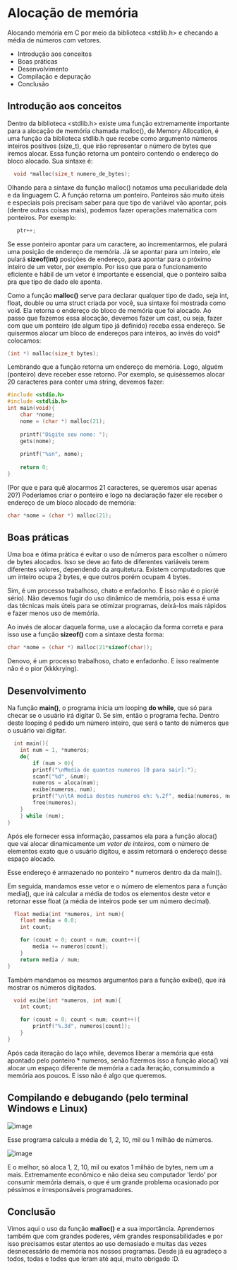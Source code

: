 # Alocação de memória
Alocando memória em C por meio da biblioteca <stdlib.h> e checando a média de números com vetores.
- Introdução aos conceitos
- Boas práticas
- Desenvolvimento
- Compilação e depuração
- Conclusão
## Introdução aos conceitos

Dentro da biblioteca <stdlib.h> existe uma função extremamente importante para a alocação de memória chamada malloc(), de Memory Allocation, é uma função da biblioteca stdlib.h que recebe como argumento números inteiros positivos (size_t), que irão representar o número de bytes que iremos alocar.
Essa função retorna um ponteiro contendo o endereço do bloco alocado.
Sua sintaxe é:

```c
  void *malloc(size_t numero_de_bytes); 
  ```
Olhando para a sintaxe da função malloc() notamos uma peculiaridade dela e da linguagem C. A função retorna um ponteiro.
Ponteiros são muito úteis e especiais pois precisam saber para que tipo de variável vão apontar, pois (dentre outras coisas mais), podemos fazer operações matemática com ponteiros.
Por exemplo: 
```c
   ptr++;
```
Se esse ponteiro apontar para um caractere, ao incrementarmos, ele pulará uma posição de endereço de memória.
Já se apontar para um inteiro, ele pulará **sizeof(int)** posições de endereço, para apontar para o próximo inteiro de um vetor, por exemplo.
Por isso que para o funcionamento eficiente e hábil de um vetor é importante e essencial, que o ponteiro saiba pra que tipo de dado ele aponta.

Como a função **malloc()** serve para declarar qualquer tipo de dado, seja int, float, double ou uma struct criada por você, sua sintaxe foi mostrada como void.
Ela retorna o endereço do bloco de memória que foi alocado. Ao passo que fazemos essa alocação, devemos fazer um cast, ou seja, fazer com que um ponteiro (de algum tipo já definido) receba essa endereço.
Se quisermos alocar um bloco de endereços para inteiros, ao invés do void* colocamos:
```c
(int *) malloc(size_t bytes);
```
Lembrando que a função retorna um endereço de memória.
Logo, alguém (ponteiro) deve receber esse retorno.
Por exemplo, se quiséssemos alocar 20 caracteres para conter uma string, devemos fazer:
```c
#include <stdio.h>
#include <stdlib.h>
int main(void){
    char *nome;
    nome = (char *) malloc(21);
 
    printf("Digite seu nome: ");
    gets(nome);
 
    printf("%sn", nome);
 
    return 0;
}
```
(Por que e para quê alocarmos 21 caracteres, se queremos usar apenas 20?)
Poderíamos criar o ponteiro e logo na declaração fazer ele receber o endereço de um bloco alocado de memória:
```C
char *nome = (char *) malloc(21);
```
## Boas práticas
Uma boa e ótima prática é evitar o uso de números para escolher o número de bytes alocados.
Isso se deve ao fato de diferentes variáveis terem diferentes valores, dependendo da arquitetura.
Existem computadores que um inteiro ocupa 2 bytes, e que outros porém ocupam 4 bytes.

Sim, é um processo trabalhoso, chato e enfadonho. E isso não é o pior(é sério).
Não devemos fugir do uso dinâmico de memória, pois essa é uma das técnicas mais úteis para se otimizar programas, deixá-los mais rápidos e fazer menos uso de memória.

Ao invés de alocar daquela forma, use a alocação da forma correta e para isso use a função **sizeof()** com a sintaxe desta forma:

```c
char *nome = (char *) malloc(21*sizeof(char));
```
Denovo, é um processo trabalhoso, chato e enfadonho. E isso realmente não é o pior (kkkkrying).

## Desenvolvimento

Na função **main()**, o programa inicia um looping **do while**, que só para checar se o usuário irá digitar 0. Se sim, então o programa fecha.
Dentro deste looping é pedido um número inteiro, que será o tanto de números que o usuário vai digitar.
```c
  int main(){
    int num = 1, *numeros;
    do{
        if (num > 0){
        printf("\nMedia de quantos numeros [0 para sair]:");
        scanf("%d", &num);
        numeros = aloca(num);
        exibe(numeros, num);
        printf("\n\tA media destes numeros eh: %.2f", media(numeros, num));
        free(numeros);
    }
    } while (num);
}
```
Após ele fornecer essa informação, passamos ela para a função aloca() que vai alocar dinamicamente um *vetor de inteiros*, com o número de elementos exato que o usuário digitou, e assim retornará o endereço desse espaço alocado.

Esse endereço é armazenado no ponteiro * numeros dentro da da main().

Em seguida, mandamos esse vetor e o número de elementos para a função media(), que irá calcular a média de todos os elementos deste vetor e retornar esse float (a média de inteiros pode ser um número decimal).
```c
  float media(int *numeros, int num){
    float media = 0.0;
    int count;

    for (count = 0; count < num; count++){
        media += numeros[count];
    }
    return media / num;
}
```
Também mandamos os mesmos argumentos para a função exibe(), que irá mostrar os números digitados.
```c
  void exibe(int *numeros, int num){
    int count;

    for (count = 0; count < num; count++){
        printf("%.3d", numeros[count]);
    }
}
```
Após cada iteração do laço while, devemos liberar a memória que está apontado pelo ponteiro * numeros, senão fizermos isso a função aloca() vai alocar um espaço diferente de memória a cada iteração, consumindo a memória aos poucos. E isso não é algo que queremos.

## Compilando e debugando (pelo terminal Windows e Linux)
![image](https://user-images.githubusercontent.com/90641576/151465076-da6de657-ff28-4561-9d52-4bff9c249af2.png)

Esse programa calcula a média de 1, 2, 10, mil ou 1 milhão de números.

![image](https://user-images.githubusercontent.com/90641576/151465337-796d8077-5160-4e5f-ae1b-0ff0075cd641.png)

E o melhor, só aloca 1, 2, 10, mil ou exatos 1 milhão de bytes, nem um a mais. Extremamente econômico e não deixa seu computador 'lerdo' por consumir memória demais, o que é um grande problema ocasionado por péssimos e irresponsáveis programadores.

## Conclusão

Vimos aqui o uso da função **malloc()** e a sua importância. Aprendemos também que com grandes poderes, vêm grandes responsabilidades e por isso precisamos estar atentos ao uso demasiado e muitas das vezes desnecessário de memória nos nossos programas. Desde já eu agradeço a todos, todas e todes que leram até aqui, muito obrigado :D.
